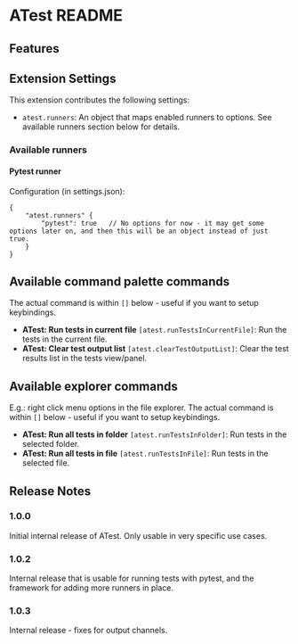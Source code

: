 # ATest README

## Features


## Extension Settings

This extension contributes the following settings:

* `atest.runners`: An object that maps enabled runners to options. See available runners section below for details.


### Available runners

#### Pytest runner
Configuration (in settings.json):

```
{
    "atest.runners" {
        "pytest": true   // No options for now - it may get some options later on, and then this will be an object instead of just true.
    }
}
```


## Available command palette commands

The actual command is within `[]` below - useful if you want to setup keybindings.

- **ATest: Run tests in current file** `[atest.runTestsInCurrentFile]`: Run the tests in the current file.
- **ATest: Clear test output list** `[atest.clearTestOutputList]`: Clear the test results list in the tests view/panel.


## Available explorer commands
E.g.: right click menu options in the file explorer.
The actual command is within `[]` below - useful if you want to setup keybindings.

- **ATest: Run all tests in folder** `[atest.runTestsInFolder]`: Run tests in the selected folder.
- **ATest: Run all tests in file** `[atest.runTestsInFile]`: Run tests in the selected file.

## Release Notes

### 1.0.0
Initial internal release of ATest. Only usable in very specific use cases.

### 1.0.2
Internal release that is usable for running tests with pytest, and the framework for adding more runners in place.

### 1.0.3
Internal release - fixes for output channels.
